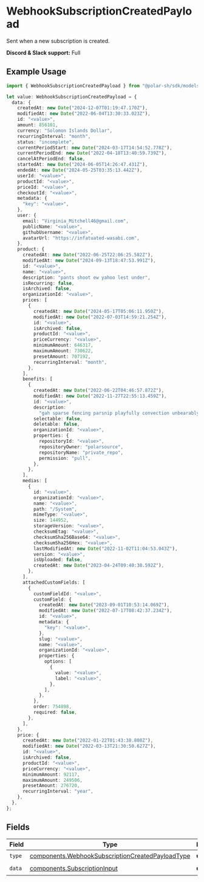# WebhookSubscriptionCreatedPayload

Sent when a new subscription is created.

**Discord & Slack support:** Full

## Example Usage

```typescript
import { WebhookSubscriptionCreatedPayload } from "@polar-sh/sdk/models/components";

let value: WebhookSubscriptionCreatedPayload = {
  data: {
    createdAt: new Date("2024-12-07T01:19:47.170Z"),
    modifiedAt: new Date("2022-06-04T13:30:33.023Z"),
    id: "<value>",
    amount: 856101,
    currency: "Solomon Islands Dollar",
    recurringInterval: "month",
    status: "incomplete",
    currentPeriodStart: new Date("2024-03-17T14:54:52.778Z"),
    currentPeriodEnd: new Date("2022-04-18T13:40:59.739Z"),
    cancelAtPeriodEnd: false,
    startedAt: new Date("2024-06-05T14:26:47.431Z"),
    endedAt: new Date("2024-05-25T03:35:13.442Z"),
    userId: "<value>",
    productId: "<value>",
    priceId: "<value>",
    checkoutId: "<value>",
    metadata: {
      "key": "<value>",
    },
    user: {
      email: "Virginia_Mitchell46@gmail.com",
      publicName: "<value>",
      githubUsername: "<value>",
      avatarUrl: "https://infatuated-wasabi.com",
    },
    product: {
      createdAt: new Date("2022-06-25T22:06:25.582Z"),
      modifiedAt: new Date("2024-09-13T18:47:53.991Z"),
      id: "<value>",
      name: "<value>",
      description: "pants shoot ew yahoo lest under",
      isRecurring: false,
      isArchived: false,
      organizationId: "<value>",
      prices: [
        {
          createdAt: new Date("2024-05-17T05:06:11.950Z"),
          modifiedAt: new Date("2022-07-03T14:59:21.254Z"),
          id: "<value>",
          isArchived: false,
          productId: "<value>",
          priceCurrency: "<value>",
          minimumAmount: 646317,
          maximumAmount: 730622,
          presetAmount: 707192,
          recurringInterval: "month",
        },
      ],
      benefits: [
        {
          createdAt: new Date("2022-06-22T04:46:57.872Z"),
          modifiedAt: new Date("2022-11-27T22:55:13.459Z"),
          id: "<value>",
          description:
            "gah sparse fencing parsnip playfully convection unbearably supposing bleakly plumber",
          selectable: false,
          deletable: false,
          organizationId: "<value>",
          properties: {
            repositoryId: "<value>",
            repositoryOwner: "polarsource",
            repositoryName: "private_repo",
            permission: "pull",
          },
        },
      ],
      medias: [
        {
          id: "<value>",
          organizationId: "<value>",
          name: "<value>",
          path: "/System",
          mimeType: "<value>",
          size: 144952,
          storageVersion: "<value>",
          checksumEtag: "<value>",
          checksumSha256Base64: "<value>",
          checksumSha256Hex: "<value>",
          lastModifiedAt: new Date("2022-11-02T11:04:53.043Z"),
          version: "<value>",
          isUploaded: false,
          createdAt: new Date("2023-04-24T09:40:38.592Z"),
        },
      ],
      attachedCustomFields: [
        {
          customFieldId: "<value>",
          customField: {
            createdAt: new Date("2023-09-01T10:53:14.069Z"),
            modifiedAt: new Date("2022-07-17T08:42:37.234Z"),
            id: "<value>",
            metadata: {
              "key": "<value>",
            },
            slug: "<value>",
            name: "<value>",
            organizationId: "<value>",
            properties: {
              options: [
                {
                  value: "<value>",
                  label: "<value>",
                },
              ],
            },
          },
          order: 754898,
          required: false,
        },
      ],
    },
    price: {
      createdAt: new Date("2022-01-22T01:43:38.808Z"),
      modifiedAt: new Date("2022-03-13T21:30:50.627Z"),
      id: "<value>",
      isArchived: false,
      productId: "<value>",
      priceCurrency: "<value>",
      minimumAmount: 92117,
      maximumAmount: 249506,
      presetAmount: 276720,
      recurringInterval: "year",
    },
  },
};
```

## Fields

| Field                                                                                                                | Type                                                                                                                 | Required                                                                                                             | Description                                                                                                          |
| -------------------------------------------------------------------------------------------------------------------- | -------------------------------------------------------------------------------------------------------------------- | -------------------------------------------------------------------------------------------------------------------- | -------------------------------------------------------------------------------------------------------------------- |
| `type`                                                                                                               | [components.WebhookSubscriptionCreatedPayloadType](../../models/components/webhooksubscriptioncreatedpayloadtype.md) | :heavy_check_mark:                                                                                                   | N/A                                                                                                                  |
| `data`                                                                                                               | [components.SubscriptionInput](../../models/components/subscriptioninput.md)                                         | :heavy_check_mark:                                                                                                   | N/A                                                                                                                  |